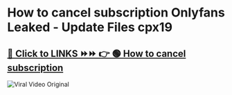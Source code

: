 
 # How to cancel subscription Onlyfans Leaked - Update Files cpx19

## <h2><a href="https://clipsfans.com/How_to_cancel_subscription&ref=git">🔗 Click to LINKS ⏩⏩ 👉 🟢 How to cancel subscription </a></h2>

<a href="https://clipsfans.com/How_to_cancel_subscription&ref=git" rel="nofollow" data-target="animated-image.originalLink"><img src="https://i.ibb.co.com/xMMVF88/686577567.gif" alt="Viral Video Original" style="max-width: 100%; display: inline-block;" data-target="animated-image.originalImage"></a>


